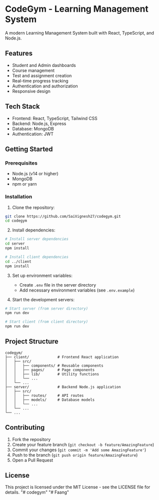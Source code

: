 # CodeGym - Learning Management System

A modern Learning Management System built with React, TypeScript, and Node.js.

## Features

- Student and Admin dashboards
- Course management
- Test and assignment creation
- Real-time progress tracking
- Authentication and authorization
- Responsive design

## Tech Stack

- Frontend: React, TypeScript, Tailwind CSS
- Backend: Node.js, Express
- Database: MongoDB
- Authentication: JWT

## Getting Started

### Prerequisites

- Node.js (v14 or higher)
- MongoDB
- npm or yarn

### Installation

1. Clone the repository:
```bash
git clone https://github.com/SaiVignesh27/codegym.git
cd codegym
```

2. Install dependencies:
```bash
# Install server dependencies
cd server
npm install

# Install client dependencies
cd ../client
npm install
```

3. Set up environment variables:
   - Create `.env` file in the server directory
   - Add necessary environment variables (see `.env.example`)

4. Start the development servers:
```bash
# Start server (from server directory)
npm run dev

# Start client (from client directory)
npm run dev
```

## Project Structure

```
codegym/
├── client/             # Frontend React application
│   ├── src/
│   │   ├── components/ # Reusable components
│   │   ├── pages/      # Page components
│   │   ├── lib/        # Utility functions
│   │   └── ...
│   └── ...
├── server/             # Backend Node.js application
│   ├── src/
│   │   ├── routes/     # API routes
│   │   ├── models/     # Database models
│   │   └── ...
│   └── ...
└── ...
```

## Contributing

1. Fork the repository
2. Create your feature branch (`git checkout -b feature/AmazingFeature`)
3. Commit your changes (`git commit -m 'Add some AmazingFeature'`)
4. Push to the branch (`git push origin feature/AmazingFeature`)
5. Open a Pull Request

## License

This project is licensed under the MIT License - see the LICENSE file for details. 
"# codegym" 
"# Faang" 
